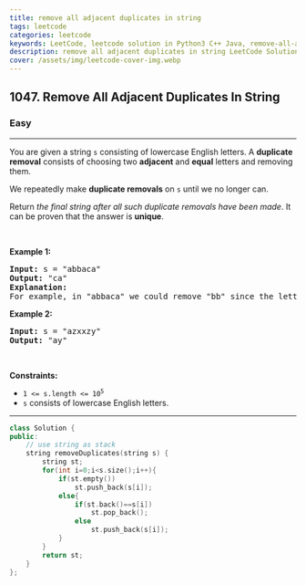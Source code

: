 ```yaml
---
title: remove all adjacent duplicates in string
tags: leetcode
categories: leetcode
keywords: LeetCode, leetcode solution in Python3 C++ Java, remove-all-adjacent-duplicates-in-string solution
description: remove all adjacent duplicates in string LeetCode Solution Explained
cover: /assets/img/leetcode-cover-img.webp
---
```





<h2>1047. Remove All Adjacent Duplicates In String</h2><h3>Easy</h3><hr><div><p>You are given a string <code>s</code> consisting of lowercase English letters. A <strong>duplicate removal</strong> consists of choosing two <strong>adjacent</strong> and <strong>equal</strong> letters and removing them.</p>

<p>We repeatedly make <strong>duplicate removals</strong> on <code>s</code> until we no longer can.</p>

<p>Return <em>the final string after all such duplicate removals have been made</em>. It can be proven that the answer is <strong>unique</strong>.</p>

<p>&nbsp;</p>
<p><strong>Example 1:</strong></p>

<pre><strong>Input:</strong> s = "abbaca"
<strong>Output:</strong> "ca"
<strong>Explanation:</strong> 
For example, in "abbaca" we could remove "bb" since the letters are adjacent and equal, and this is the only possible move.  The result of this move is that the string is "aaca", of which only "aa" is possible, so the final string is "ca".
</pre>

<p><strong>Example 2:</strong></p>

<pre><strong>Input:</strong> s = "azxxzy"
<strong>Output:</strong> "ay"
</pre>

<p>&nbsp;</p>
<p><strong>Constraints:</strong></p>

<ul>
	<li><code>1 &lt;= s.length &lt;= 10<sup>5</sup></code></li>
	<li><code>s</code> consists of lowercase English letters.</li>
</ul>
</div>

---




```cpp
class Solution {
public:
    // use string as stack
    string removeDuplicates(string s) {
        string st;
        for(int i=0;i<s.size();i++){
            if(st.empty())
                st.push_back(s[i]);
            else{
                if(st.back()==s[i])
                    st.pop_back();
                else
                    st.push_back(s[i]);
            }
        }
        return st;
    }
};
```
